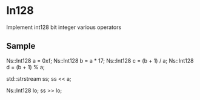 # In128
Implement int128 bit integer various operators
 
Sample
----------------------
Ns::Int128 a = 0xf;
Ns::Int128 b = a * 17;
Ns::Int128 c = (b + 1) / a;
Ns::Int128 d = (b + 1) % a;

std::strstream ss;
ss << a;

Ns::Int128 lo;
ss >> lo;
